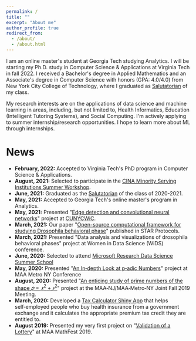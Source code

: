 ```yaml
---
permalink: /
title: ""
excerpt: "About me"
author_profile: true
redirect_from: 
  - /about/
  - /about.html
---
```



I am an online master's student at Georgia Tech studying Analytics. I will be starting my Ph.D. study in Computer Science & Applications at Virginia Tech in fall 2022. I received a Bachelor's degree in Applied Mathematics and an Associate's degree in Computer Science with honors (GPA: 4.0/4.0) from New York City College of Technology, where I graduated as [Salutatorian](https://www.citytech.cuny.edu/news/?id=1511) of my class.

 My research interests are on the applications of data science and machine learning in areas, including, but not limited to, Health Informatics, Education (Intelligent Tutoring Systems), and Social Computing. I'm actively applying to summer internship/research opportunities. I hope to learn more about ML through internships. 



# News

- **February, 2022:**  Accepted to Virginia Tech's PhD program in Computer Science & Applications.
- **August, 2021:** Selected to participate in the [CINA Minority Serving Institutions Summer Workshop](https://cina.gmu.edu/msi/).
- **June, 2021:** Graduated as the [Salutatorian](https://www.citytech.cuny.edu/news/?id=1511) of the class of 2020-2021.
- **May, 2021:** Accepted to Georgia Tech's online master's program in Analytics.
- **May, 2021:** Presented "[Edge detection and convolutional neural networks](https://raw.githack.com/XiaonaZhou/Edge_Detection_From_Scratch/main/Edge_detection_presention/edge_detection_presentation.html)" project at [CUNYCWiC](https://cuny-cwic.github.io/ACM-CUNY-CWiC-2021/conference.html). 
- **March, 2021:** Our paper "[Open-source computational framework for studying Drosophila behavioral phase](https://www.sciencedirect.com/science/article/pii/S2666166720302720?via%3Dihub)" published in STAR  Protocols. 
- **March, 2021:** Presented "Data analysis and visualizations of drosophila behavioral phases" project at Women in Data Science (WiDS) conference.
- **June, 2020:** Selected to attend [Microsoft Research Data Science Summer School](https://www.microsoft.com/en-us/research/academic-program/data-science-summer-school/)
- **May, 2020:** Presented "[An In‑depth Look at p‑adic Numbers](https://academicworks.cuny.edu/ny_pubs/573/)" project at MAA Metro NY Conference
- **August, 2020:** Presented "[An enticing study of prime numbers of the shape $𝑝 = 𝑥^2 + 𝑦^2$](https://academicworks.cuny.edu/ny_pubs/558/)" project at the MAA‑NJ/MAA‑Metro‑NY Joint Fall 2019 Meeting. 
- **March, 2020:** Developed a [Tax Calculator Shiny App](https://xiaonazhou.shinyapps.io/Obamacare_Calculator_Version_3/) that helps self‑employed people who buy health insurance from a government exchange and it calculates the appropriate premium tax credit they are entitled to.
- **August 2019:** Presented my very first project on "[Validation of a Lottery](https://xiaonazhou.shinyapps.io/NYC_Lottery_Presentation/)" at MAA MathFest 2019.






